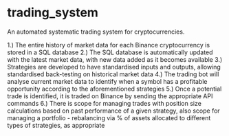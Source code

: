 # trading_system
An automated systematic trading system for cryptocurrencies.

1.) The entire history of market data for each Binance cryptocurrency is stored in a SQL database
2.) The SQL database is automatically updated with the latest market data, with new data added as it becomes available
3.) Strategies are developed to have standardised inputs and outputs, allowing standardised back-testing on historical market data
4.) The trading bot will analyse current market data to identify when a symbol has a profitable opportunity according to the aforementioned strategies 
5.) Once a potential trade is identified, it is traded on Binance by sending the appropriate API commands
6.) There is scope for managing trades with position size calculations based on past performance of a given strategy,
    also scope for managing a portfolio - rebalancing via % of assets allocated to different types of strategies, as appropriate
